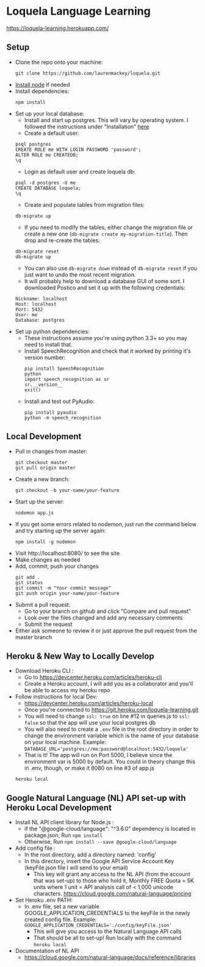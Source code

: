 # Loquela Language Learning

https://loquela-learning.herokuapp.com/



## Setup
- Clone the repo onto your machine:
    ```
    git clone https://github.com/laurenmackey/loquela.git
    ```
- [Install node](https://nodejs.org/en/) if needed
- Install dependencies:
    ```
    npm install
    ```
- Set up your local database:
    - Install and start up postgres. This will vary by operating system. I followed the instructions under "Installation" [here](https://blog.logrocket.com/setting-up-a-restful-api-with-node-js-and-postgresql-d96d6fc892d8/)
    - Create a default user:
    ```
    psql postgres
    CREATE ROLE me WITH LOGIN PASSWORD 'password';
    ALTER ROLE me CREATEDB;
    \q
    ```
    - Login as default user and create loquela db:
    ```
    psql -d postgres -U me
    CREATE DATABASE loquela;
    \q
    ```
    - Create and populate tables from migration files:
    ```
    db-migrate up
    ```
    - If you need to modify the tables, either change the migration file or create a new one (`db-migrate create my-migration-title`).
    Then drop and re-create the tables:
    ```
    db-migrate reset
    db-migrate up
    ```
    - You can also use `db-migrate down` instead of `db-migrate reset` if you just want to undo the most recent migration.
    - It will probably help to download a database GUI of some sort. I downloaded Postico and set it up with the following credentials:
    ```
    Nickname: localhost
    Host: localhost
    Port: 5432
    User: me
    Database: postgres
    ```
- Set up python dependencies:
    - These instructions assume you're using python 3.3+ so you may need to install that.
    - Install SpeechRecognition and check that it worked by printing it's version number:
        ```
        pip install SpeechRecognition
        python
        import speech_recognition as sr
        sr.__version__
        exit()
        ```
    - Install and test out PyAudio:
        ```
        pip install pyaudio
        python -m speech_recognition
        ```


## Local Development
- Pull in changes from master:
    ```
    git checkout master
    git pull origin master
    ```
- Create a new branch:
    ```
    git checkout -b your-name/your-feature
    ```
- Start up the server:
    ```
    nodemon app.js
    ```
- If you get some errors related to nodemon, just run the command below and try starting up the server again:
    ```
    npm install -g nodemon
    ```
- Visit http://localhost:8080/ to see the site
- Make changes as needed
- Add, commit, push your changes
    ```
    git add .
    git status
    git commit -m "Your commit message"
    git push origin your-name/your-feature
    ```
- Submit a pull request:
    - Go to your branch on github and click "Compare and pull request"
    - Look over the files changed and add any necessary comments
    - Submit the request
- Either ask someone to review it or just approve the pull request from the master branch

## Heroku & New Way to Locally Develop
- Download Heroku CLI :
    - Go to https://devcenter.heroku.com/articles/heroku-cli
    - Create a Heroku account, I will add you as a collaborator and you'll be able to access my heroku repo
- Follow instructions for local Dev:
    - https://devcenter.heroku.com/articles/heroku-local
    - Once you're connected to https://git.heroku.com/loquela-learning.git
    - You will need to change `ssl: true` on line #12 in queries.js to `ssl: false` so that the app will use your local postgres db
    - You will also need to create a `.env` file in the root directory in order to change the environment variable which is the name of your database on your local machine. Example:   `DATABASE_URL='postgres://me:password@localhost:5432/loquela'`
    - That is it! The app will run on Port 5000, I believe since the environment var is 5000 by default. You could in theory change this in .env, though, or make it 8080 on line #3 of app.js
    ```
    heroku local
    ```
## Google Natural Language (NL) API set-up with Heroku Local Development
- Install NL API client library for Node.js :
  - if the "@google-cloud/language": "^3.6.0" dependency is located in package.json, Run `npm install`
  - Otherwise, Run `npm install --save @google-cloud/language`
- Add config file :
  - In the root directory, add a directory named: 'config'
  - In this directory, insert the Google API Service Account Key (keyFile.json file I will send to your email)
    - This key will grant any access to the NL API (from the account that was set-up) to those who hold it, Monthly FREE Quota = 5K units where 1 unit = API analysis call of < 1,000 unicode characters. https://cloud.google.com/natural-language/pricing
- Set Heroku .env PATH:
  - In .env file, set a new variable GOOGLE_APPLICATION_CREDENTIALS to the keyFile in the newly created config file. Example: `GOOGLE_APPLICATION_CREDENTIALS='./config/keyFile.json'`
    - This will give you access to the Natural Language API calls
    - That should be all to set-up! Run locally with the command `heroku local`
- Documentation of NL API
  - https://cloud.google.com/natural-language/docs/reference/libraries
